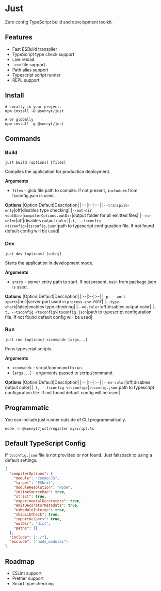 # Just
Zero config TypeScript build and development toolkit.

## Features
- Fast ESBuild transpiler
- TypeScript type check support
- Live reload
- `.env` file support
- Path alias support
- Typescript script runner
- REPL support

## Install
```shell
# Locally in your project.
npm install -D @sonnyt/just

# Or globally
npm install -g @sonnyt/just
```

## Commands

### Build
`just build [options] [files]`

Compiles the application for production deployment.

**Arguments**
- `files` - glob file path to compile. If not present, `includues` from tsconfig.json is used.

**Options**
|Option|Default|Description|
|:--|:--|:--|
|`--transpile-only`|off|disables type checking|
|`--out-dir <outDir>`|`compilerOptions.outDir`|output folder for all emitted files|
|`--no-color`|off|disables output color|
|`-t, --tsconfig <tsconfig>`|`tsconfig.json`|path to typescript configuration file. If not found default config will be used|

### Dev

`just dev [options] [entry]`

Starts the application in development mode.

**Arguments**
- `entry` - server entry path to start. If not present, `main` from package.json is used.

**Options**
|Option|Default|Description|
|:--|:--|:--|
|`-p, --port <port>`|null|server port used in `process.env.PORT`|
|`--type-check`|false|enables type checking|
|`--no-color`|off|disables output color|
|`-t, --tsconfig <tsconfig>`|`tsconfig.json`|path to typescript configuration file. If not found default config will be used|

### Run

`just run [options] <command> [args...]`

Runs typescript scripts.

**Arguments**
- `<command>` - script/command to run.
- `[args...]` - arguments passed to script/command.

**Options**
|Option|Default|Description|
|:--|:--|:--|
|`--no-color`|off|disables output color|
|`-t, --tsconfig <tsconfig>`|`tsconfig.json`|path to typescript configuration file. If not found default config will be used|

## Programmatic
You can include just runner outside of CLI programmatically.
```shell
node -r @sonnyt/just/register myscript.ts
```

## Default TypeScript Config
If `tsconfig.json` file is not provided or not found. Just fallsback to using a default settings.

```JSON
{
  "compilerOptions": {
    "module": "CommonJS",
    "target": "ESNext",
    "moduleResolution": "Node",
    "inlineSourceMap": true,
    "strict": true,
    "experimentalDecorators": true,
    "emitDecoratorMetadata": true,
    "esModuleInterop": true,
    "skipLibCheck": true,
    "importHelpers": true,
    "outDir": "dist",
    "paths": {}
  },
  "include": ["./"],
  "exclude": ["node_modules"]
}
```

## Roadmap
- ESLint support
- Prettier support
- Smart type checking
